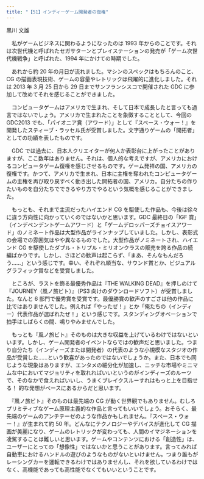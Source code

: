 ```yaml
---
title: "【51】インディーゲーム開発者の復権"
---
```



黒川 文雄


　私がゲームビジネスに関わるようになったのは 1993 年からのことです。それは次世代機と呼ばれたセガサターンとプレイステーションの発売が「ゲーム次世代機戦争」と呼ばれた、1994 年にかけての時期でした。

　あれから約 20 年の月日が流れました。マシンのスペックはもちろんのこと、CG の描画表現技術、ゲームの容量やレトリックは飛躍的に進化しました。それは 2013 年 3 月 25 日から 29 日までサンフランシスコで開催された GDC に参加して改めてそれを感じることができました。

　コンピュータゲームはアメリカで生まれ、そして日本で成長したと言っても過言ではないでしょう。アメリカで生まれたことを象徴することとして、今回の GDC2013 でも、「パイオニア賞（アワード）」として『スペース・ウォー！』を開発したスティーブ・ラッセル氏が受賞しました。文字通りゲームの「開拓者」としての功績を表したものです。

　GDC では過去に、日本人クリエイターが何人か表彰台に上がったことがありますが、ここ数年はありません。それは、個人的な考えですが、アメリカにおけるコンピュータゲーム復権を感じさせるものです。ゲーム発祥の国、アメリカの復権です。かつて、アメリカで生まれ、日本に主権を奪われたコンピュータゲームの主権を再び取り戻すべく動き出した開拓者の国、アメリカ。自分たちの作りたいものを自分たちでできるやり方でやるという気概を感じることができました。

　もっとも、それまで主流だったハイエンド CG を駆使した作品も、今後は徐々に違う方向性に向かっていくのではないかと思います。GDC 最終日の「IGF 賞」（インデペンデントゲームアワード）と「ゲームデロッパーズチョイスアワード」のノミネート作品は大型作品がラインナップしていました。しかし、表彰式の会場での雰囲気はやや異なるものでした。大型作品がノミネートされ、ハイエンド CG を駆使したダブル・トリプル・ミリオンクラスの販売を誇る作品の続編ばかりです。しかし、さほどの歓声は起こらず、「まあ、そんなもんだろう……」という感じです。幸い、それぞれ順当な、サウンド賞とか、ビジュアルグラフィック賞などを受賞しました。

　ところが、ラストを飾る最優秀作品は『THE WALKING DEAD』を押しのけて『JOURNEY（風ノ旅ビト）』（PS3 向けのダウンロードソフト）が受賞しました。なんと 6 部門で優秀賞を受賞です。最優勝賞の歓声のすごさは他の作品に比ではありませんでした。例えれば「やったぜ！」とか「俺たちの（インディー）代表作品が選ばれたぜ！」という感じです。スタンディングオベーションで拍手はしばらくの間、鳴りやみませんでした。

　もっとも『風ノ旅ビト』そのものは大きな収益を上げているわけではないといいます。しかし、ゲーム開発者のイベントならではの歓声だと思いました。つまり自分たち（インディーズまたは開発者）の代表のような小規模なスタジオの作品が受賞した……という歓喜があったのではないでしょうか。また、日本でも同じような現象はありますが、エンタメの細分化が加速し、ニッチな市場やミニマムな中においてマジョリティを取れればいいというのがインディーズのルーツで、そのなかで食えればいいし、うまくブレイクスルーすれはもっと上を目指せる！ 的な発想がベースにあるからだと思います。

　『風ノ旅ビト』そのものは最先端の CG が動く世界観でもありません。むしろプリミティブなゲーム原理主義的な作品と言ってもいいでしょう。おそらく、最先端のゲームのアンチテーゼのような作品かもしれません。『スペース・ウォー！』が生まれて約 50 年。どんなにテクノロジーやデバイスが進化して CG 描画が美麗になり、ゲームのレトリックが変わっても、人間のイマジネーションを凌駕することは難しいと思います。ゲームやコンテンツにおける「創造性」は、ユーザーにとっての「想像性」ではないかと思うことがあります。言ってみれば自動車におけるハンドルの遊びのようなものがないといけません。つまり誰もがレーシングカーを運転できるわけではありませんし、それを欲しているわけではなく、高機能であっても高性能でなくてもいいということです。
